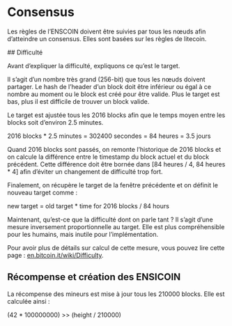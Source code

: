# Consensus

Les règles de l’ENSCOIN doivent être suivies par tous les nœuds afin d’atteindre un consensus. Elles sont basées sur les règles de litecoin.

## Difficulté

Avant d’expliquer la difficulté, expliquons ce qu’est le target.

Il s’agit d’un nombre très grand (256-bit) que tous les nœuds doivent partager. Le hash de l’header d’un block doit être inférieur ou égal à ce nombre au moment ou le block est créé pour être valide. Plus le target est bas, plus il est difficile de trouver un block valide.

Le target est ajustée tous les 2016 blocks afin que le temps moyen entre les blocks soit d’environ 2.5 minutes.

2016 blocks * 2.5 minutes = 302400 secondes = 84 heures = 3.5 jours

Quand 2016 blocks sont passés, on remonte l’historique de 2016 blocks et on calcule la différence entre le timestamp du block actuel et du block précédent. Cette différence doit être bornée dans [84 heures / 4, 84 heures * 4] afin d’éviter un changement de difficulté trop fort.

Finalement, on récupère le target de la fenêtre précédente et on définit le nouveau target comme :

new target = old target * time for 2016 blocks / 84 hours

Maintenant, qu’est-ce que la difficulté dont on parle tant ? Il s’agit d’une mesure inversement proportionnelle au target. Elle est plus compréhensible pour les humains, mais inutile pour l’implémentation.

Pour avoir plus de détails sur calcul de cette mesure, vous pouvez lire cette page : [en.bitcoin.it/wiki/Difficulty](https://en.bitcoin.it/wiki/Difficulty).

## Récompense et création des ENSICOIN

La récompense des mineurs est mise à jour tous les 210000 blocks. Elle est calculée ainsi :

(42 * 100000000) >> (height / 210000)
